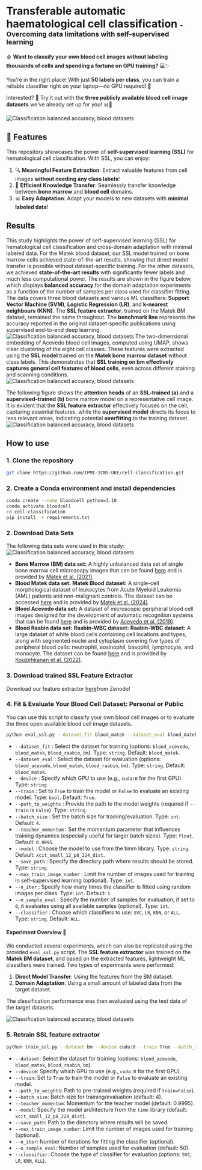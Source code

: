 # Transferable automatic haematological cell classification  <span style="font-size: 18px;">- Overcoming data limitations with self-supervised learning</span>

🩸 **Want to classify your own blood cell images without labeling thousands of cells and spending a fortune on GPU training?** 💻✨

You’re in the right place! With just **50 labels per class**, you can train a reliable classifier right on your laptop—no GPU required! 🎉

Interested? 🤔 Try it out with the **three publicly available blood cell image datasets** we've already set up for you! 📊🔬

![Classification balanced accuracy, blood datasets](imgs/wenderoth_visual_abstract-1.png "Balenced Acc for all Blood datasets")

## 🌟 Features

This repository showcases the power of **self-supervised learning (SSL)** for hematological cell classification. With SSL, you can enjoy:

1. 🔍 **Meaningful Feature Extraction**: Extract valuable features from cell images **without needing any class labels**!
2. 🔄 **Efficient Knowledge Transfer**: Seamlessly transfer knowledge between **bone marrow** and **blood cell** domains.
3. 📊 **Easy Adaptation**: Adapt your models to new datasets with **minimal labeled data**!

## Results

This study highlights the power of self-supervised learning (SSL) for hematological cell classification and cross-domain adaptation with minimal labeled data. For the Matek blood dataset, our SSL model trained on bone marrow cells achieved state-of-the-art results, showing that direct model transfer is possible without dataset-specific training. For the other datasets, we achieved **state-of-the-art results** with significantly fewer labels and much less computational power. The results are shown in the figure below, which displays **balanced accuracy** for the domain adaptation experiments as a function of the number of samples per class used for classifier fitting. The data covers three blood datasets and various ML classifiers: **Support Vector Machine (SVM)**, **Logistic Regression (LR)**, and **k-nearest neighbours (KNN)**. The **SSL feature extractor**, trained on the Matek BM dataset, remained the same throughout. The **benchmark line** represents the accuracy reported in the original dataset-specific publications using supervised end-to-end deep learning.
![Classification balanced accuracy, blood datasets](imgs/balanced_acc_domain_adaption.png "Balenced Acc for all Blood datasets")
The two-dimensional embedding of Acevedo blood cell images, computed using UMAP, shows clear clustering of the eight cell classes. These features were extracted using the **SSL model** trained on the **Matek bone marrow dataset** without class labels. This demonstrates that **SSL training on bm effectively captures general cell features of blood cells**, even across different staining and scanning conditions.
![Classification balanced accuracy, blood datasets](imgs/Fig_6_UMAP_Acevedo.png "Balenced Acc for all Blood datasets")

The following figure shows the **attention heads** of an **SSL-trained (a)** and a **supervised-trained (b)** bone marrow model on a representative cell image. It is evident that the **SSL feature extractor** effectively focuses on the cell, capturing essential features, while the **supervised model** directs its focus to less relevant areas, indicating potential **overfitting** to the training dataset.
![Classification balanced accuracy, blood datasets](imgs/Fig_5_Attention_heads.png "Balenced Acc for all Blood datasets")

## How to use

### 1. Clone the repository

```bash
git clone https://github.com/IPMI-ICNS-UKE/cell-classification.git
```

### 2. Create a Conda environment and install dependencies

   ```bash
   conda create --name bloodcell python=3.10
   conda activate bloodcell
   cd cell-classification
   pip install -r requirements.txt
   ```

### 2. Download Data Sets

The following data sets were used in this study:
![Classification balanced accuracy, blood datasets](imgs/Fig_1_Overview.png "Balenced Acc for all Blood datasets")

- **Bone Marrow (BM) data set:** A highly unbalanced data set of single bone marrow cell microscopy images that can be found [here](https://wiki.cancerimagingarchive.net/pages/viewpage.action?pageId=101941770) and is provided by [Matek et al. (2021)](https://doi.org/10.1182/blood.2020010568).
- **Blood Matek data set:** **Matek Blood dataset:** A single-cell morphological dataset of leukocytes from Acute Myeloid Leukemia (AML) patients and non-malignant controls. The dataset can be accessed [here](https://www.cancerimagingarchive.net/collection/aml-cytomorphology_lmu) and is provided by [Matek et al. (2024)](https://www.cancerimagingarchive.net/collection/aml-cytomorphology_lmu).
- **Blood Acevedo data set:** A dataset of microscopic peripheral blood cell images designed for the development of automatic recognition systems that can be found [here](https://data.mendeley.com/datasets/snkd93bnjr/draft?a=d9582c71-9af0-4e59-9062-df30df05a121) and is provided by [Acevedo et al. (2019)](https://doi.org/10.1016/j.cmpb.2019.105020).
- **Blood Raabin data set:** **Raabin-WBC dataset:** **Raabin-WBC dataset:** A large dataset of white blood cells containing cell locations and types, along with segmented nuclei and cytoplasm covering five types of peripheral blood cells: neutrophil, eosinophil, basophil, lymphocyte, and monocyte. The dataset can be found [here](https://www.raabindata.com/free-data/) and is provided by [Kouzehkanan et al. (2022)](https://doi.org/10.1038/s41598-022-05049-0).

### 3. Download trained SSL Feature Extractor

Download our feature extractor [here](https://zenodo.org/records/13969212?preview=1&token=eyJhbGciOiJIUzUxMiJ9.eyJpZCI6ImM4ZGMyYTQ4LTNkYWQtNDM2Yy1hMTU2LWFkNjk0YzRlN2FjZCIsImRhdGEiOnt9LCJyYW5kb20iOiI3YWYyZTBmOTRiYTRkOGEzNmI0MzQyMzcxZTRhZGM5MyJ9.2sOEGDg1rX2eJVbio8oZdree4Usg5ZH_GbwTAQjOQR0r04xjP49lkO_ZkVINm4S23qyDKQ5BdkDyVG4X71ju2A)from Zenodo! 

### 4.  Fit & Evaluate Your Blood Cell Dataset: Personal or Public

You can use this script to classify your own blood cell images or to evaluate the three open available blood cell image datasets.

```bash
python eval_ssl.py --dataset_fit blood_matek --dataset_eval blood_matek --device cuda:0 --train True --batch_size 4 --teacher_momentum 0.9995 --model xcit_small_12_p8_224_dist --save_path /path/to/save --n_iter 1 --classifier ALL
```

- `--dataset_fit` : Select the dataset for training (options: `blood_acevedo`, `blood_matek`, `blood_raabin`, `bm`). Type: `string`. Default: `blood_matek`.
- `--dataset_eval` : Select the dataset for evaluation (options: `blood_acevedo`, `blood_matek`, `blood_raabin`, `bm`). Type: `string`. Default: `blood_matek`.
- `--device` : Specify which GPU to use (e.g., `cuda:0` for the first GPU). Type: `string`.
- `--train` : Set to `True` to train the model or `False` to evaluate an existing model. Type: `bool`. Default: `True`.
- `--path_to_weights` : Provide the path to the model weights (required if `--train` is `False`). Type: `string`.
- `--batch_size` : Set the batch size for training/evaluation. Type: `int`. Default: `4`.
- `--teacher_momentum` : Set the momentum parameter that influences training dynamics (especially useful for larger batch sizes). Type: `float`. Default: `0.9995`.
- `--model` : Choose the model to use from the timm library. Type: `string`. Default: `xcit_small_12_p8_224_dist`.
- `--save_path` : Specify the directory path where results should be stored. Type: `string`.
- `--max_train_image_number` : Limit the number of images used for training in self-supervised learning (optional). Type: `int`.
- `--n_iter` : Specify how many times the classifier is fitted using random images per class. Type: `int`. Default: `1`.
- `--n_sample_eval` : Specify the number of samples for evaluation; if set to `0`, it evaluates using all available samples (optional). Type: `int`.
- `--classifier` : Choose which classifiers to use: `SVC`, `LR`, `KNN`, or `ALL`. Type: `string`. Default: `ALL`.

#### Experiment Overview 🔬

We conducted several experiments, which can also be replicated using the provided `eval_ssl.py` script. The **SSL feature extractor** was trained on the **Matek BM dataset**, and based on the extracted features, lightweight ML classifiers were trained. Two types of experiments were performed:

1. **Direct Model Transfer**: Using the features from the BM dataset.
2. **Domain Adaptation**: Using a small amount of labeled data from the target dataset.

The classification performance was then evaluated using the test data of the target datasets.

![Classification balanced accuracy, blood datasets](imgs/Fig_3_Experiments_bm.png "Balenced Acc for all Blood datasets")

### 5. Retrain SSL feature extractor

```bash
python train_ssl.py --dataset bm --device cuda:0 --train True --batch_size 4 --teacher_momentum 0.9995 --model xcit_small_12_p8_224_dist --save_path /path/to/save/results
```

- `--dataset`: Select the dataset for training (options: `blood_acevedo`, `blood_matek`, `blood_raabin`, `bm`).
- `--device`: Specify which GPU to use (e.g., `cuda:0` for the first GPU).
- `--train`: Set to `True` to train the model or `False` to evaluate an existing model.
- `--path_to_weights`: Path to pre-trained weights (required if `train=False`).
- `--batch_size`: Batch size for training/evaluation (default: 4).
- `--teacher_momentum`: Momentum for the teacher model (default: 0.9995).
- `--model`: Specify the model architecture from the `timm` library (default: `xcit_small_12_p8_224_dist`).
- `--save_path`: Path to the directory where results will be saved.
- `--max_train_image_number`: Limit the number of images used for training (optional).
- `--n_iter`: Number of iterations for fitting the classifier (optional).
- `--n_sample_eval`: Number of samples used for evaluation (default: 50).
- `--classifier`: Choose the type of classifier for evaluation (options: `SVC`, `LR`, `KNN`, `ALL`).
